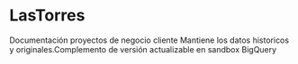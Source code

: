 # LasTorres
Documentación proyectos de negocio cliente
Mantiene los datos historicos y originales.Complemento de versión actualizable en sandbox BigQuery
